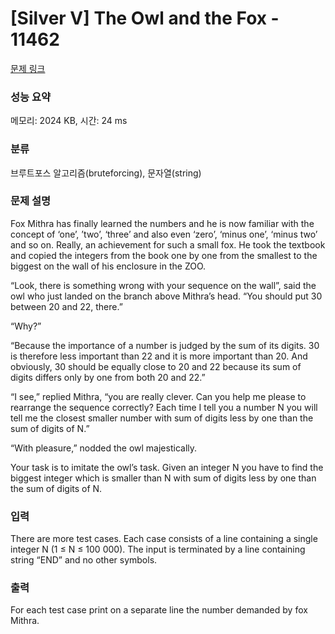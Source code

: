 # [Silver V] The Owl and the Fox - 11462 

[문제 링크](https://www.acmicpc.net/problem/11462) 

### 성능 요약

메모리: 2024 KB, 시간: 24 ms

### 분류

브루트포스 알고리즘(bruteforcing), 문자열(string)

### 문제 설명

<p>Fox Mithra has finally learned the numbers and he is now familiar with the concept of ‘one’, ’two’, ‘three’ and also even ‘zero’, ‘minus one’, ‘minus two’ and so on. Really, an achievement for such a small fox. He took the textbook and copied the integers from the book one by one from the smallest to the biggest on the wall of his enclosure in the ZOO.</p>

<p>“Look, there is something wrong with your sequence on the wall”, said the owl who just landed on the branch above Mithra’s head. “You should put 30 between 20 and 22, there.”</p>

<p>“Why?”</p>

<p>“Because the importance of a number is judged by the sum of its digits. 30 is therefore less important than 22 and it is more important than 20. And obviously, 30 should be equally close to 20 and 22 because its sum of digits differs only by one from both 20 and 22.”</p>

<p>“I see,” replied Mithra, “you are really clever. Can you help me please to rearrange the sequence correctly? Each time I tell you a number N you will tell me the closest smaller number with sum of digits less by one than the sum of digits of N.”</p>

<p>“With pleasure,” nodded the owl majestically.</p>

<p>Your task is to imitate the owl’s task. Given an integer N you have to find the biggest integer which is smaller than N with sum of digits less by one than the sum of digits of N.</p>

### 입력 

 <p>There are more test cases. Each case consists of a line containing a single integer N (1 ≤ N ≤ 100 000). The input is terminated by a line containing string “END” and no other symbols.</p>

### 출력 

 <p>For each test case print on a separate line the number demanded by fox Mithra.</p>

